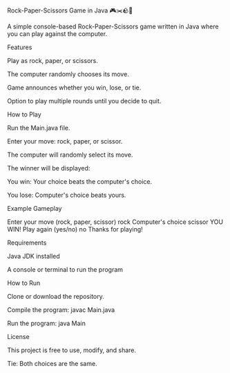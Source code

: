 Rock-Paper-Scissors Game in Java 🎮✂️🪨📄

A simple console-based Rock-Paper-Scissors game written in Java where you can play against the computer.

Features

Play as rock, paper, or scissors.

The computer randomly chooses its move.

Game announces whether you win, lose, or tie.

Option to play multiple rounds until you decide to quit.

How to Play

Run the Main.java file.

Enter your move: rock, paper, or scissor.

The computer will randomly select its move.

The winner will be displayed:

You win: Your choice beats the computer's choice.

You lose: Computer's choice beats yours.

Example Gameplay

Enter your move (rock, paper, scissor)
rock
Computer's choice scissor
YOU WIN!
Play again (yes/no)
no
Thanks for playing!

Requirements

Java JDK installed

A console or terminal to run the program

How to Run

Clone or download the repository.

Compile the program:
javac Main.java

Run the program:
java Main

License

This project is free to use, modify, and share.

Tie: Both choices are the same.
